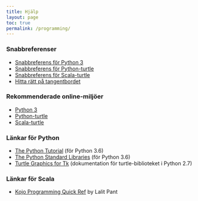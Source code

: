 ```yaml
---
title: Hjälp
layout: page
toc: true
permalink: /programming/
---
```


### Snabbreferenser
* [Snabbreferens för Python 3](python/CHEATSHEET.md)
* [Snabbreferens för Python-turtle](turtle-cheatsheet/python.md)
* [Snabbreferens för Scala-turtle](turtle-cheatsheet/scala.md)
* [Hitta rätt på tangentbordet](programming/general/keyboard)


### Rekommenderade online-miljöer
* [Python 3](https://repl.it/languages/python3)
* [Python-turtle](https://repl.it/languages/python_turtle)
* [Scala-turtle](http://kojojs.kogics.net/)


<!--
* Komma igång med python-turtle och Python 3 i repl.it (TODO)
-->

### Länkar för Python
* [The Python Tutorial](https://docs.python.org/3.6/tutorial/index.html) (för Python 3.6)
* [The Python Standard Libraries](https://docs.python.org/3.6/library/index.html) (för Python 3.6)
* [Turtle Graphics for Tk](https://docs.python.org/2/library/turtle.html) (dokumentation för turtle-biblioteket i Python 2.7)

### Länkar för Scala
* [Kojo Programming Quick Ref](https://bitbucket.org/lalit_pant/kojo/downloads/KojoQuickref-301014.pdf) by Lalit Pant
